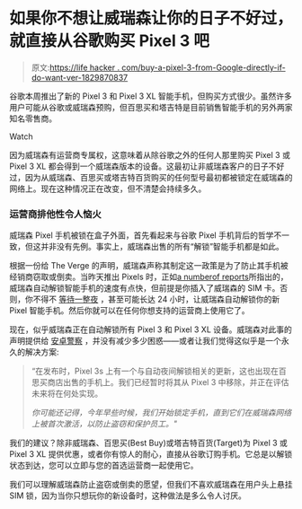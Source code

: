 # 如果你不想让威瑞森让你的日子不好过，就直接从谷歌购买 Pixel 3 吧

> 原文:[https://life hacker . com/buy-a-pixel-3-from-Google-directly-if-do-want-ver-1829870837](https://lifehacker.com/buy-a-pixel-3-from-google-directly-if-you-dont-want-ver-1829870837)

谷歌本周推出了新的 Pixel 3 和 Pixel 3 XL 智能手机，但购买方式很少。虽然许多用户可能从谷歌或威瑞森预购，但百思买和塔吉特是目前销售智能手机的另外两家知名零售商。

Watch

因为威瑞森有运营商专属权，这意味着从除谷歌之外的任何人那里购买 Pixel 3 或 Pixel 3 XL 都会得到一个威瑞森版本的设备。这最初让非威瑞森客户的日子不好过，因为从威瑞森、百思买或塔吉特百货购买的任何型号最初都被锁定在威瑞森的网络上。现在这种情况正在改变，但不清楚会持续多久。

### 运营商排他性令人恼火

威瑞森 Pixel 手机被锁在盒子外面，首先看起来与谷歌 Pixel 手机背后的哲学不一致，但这并非没有先例。事实上，威瑞森出售的所有“解锁”智能手机都是如此。

根据一份给 The Verge 的声明，威瑞森声称其制定这一政策是为了防止其手机被经销商窃取或倒卖。当昨天推出 Pixels 时，正如[a number](https://www.droid-life.com/2018/10/19/heres-the-verizon-carrier-lock-removal-message-pixel-3-devices-will-see/)[of reports](https://www.androidpolice.com/2018/10/19/pixel-3-first-verizon-lte-phone-sim-locked-decade-thatll-problem/#1)所指出的，威瑞森自动解锁智能手机的速度有点快，但前提是你插入了威瑞森的 SIM 卡。否则，你不得不 [等待一整夜](https://www.reddit.com/r/GooglePixel/comments/9pcs8e/verizon_pixel_3_xl_sim_unlock/) ，甚至可能长达 24 小时，让威瑞森自动解锁你的新 Pixel 智能手机。然后你就可以在任何你想支持的运营商上使用它了。

现在，似乎威瑞森正在自动解锁所有 Pixel 3 和 Pixel 3 XL 设备。威瑞森对此事的声明提供给 [安卓警察](https://www.androidpolice.com/2018/10/19/pixel-3-first-verizon-lte-phone-sim-locked-decade-thatll-problem/) ，并没有减少多少困惑——或者让我们觉得这似乎是一个永久的解决方案:

> “在发布时，Pixel 3s 上有一个与自动夜间解锁相关的更新，这也出现在百思买商店出售的手机上。我们已经暂时将其从 Pixel 3 中移除，并正在评估未来将在何处实现。
> 
> *你可能还记得，今年早些时候，我们开始锁定手机，直到它们在威瑞森网络上被首次激活，以防止盗窃和保护员工。"*

我们的建议？除非威瑞森、百思买(Best Buy)或塔吉特百货(Target)为 Pixel 3 或 Pixel 3 XL 提供优惠，或者你有惊人的耐心，直接从谷歌订购手机。它总是以解锁状态到达，您可以立即与您的首选运营商一起使用它。

我们可以理解威瑞森防止盗窃或倒卖的愿望，但我们不喜欢威瑞森在用户头上悬挂 SIM 锁，因为当你只想玩你的新设备时，这种做法是多么令人讨厌。